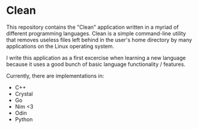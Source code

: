 # Clean
This repository contains the "Clean" application written in a myriad of different programming languages. Clean is a simple command-line utility that removes useless files left behind in the user's home directory by many applications on the Linux operating system.

I write this application as a first excercise when learning a new language because it uses a good bunch of basic language functionality / features.

Currently, there are implementations in:
- C++
- Crystal
- Go
- Nim <3
- Odin
- Python
